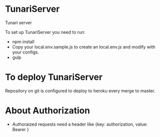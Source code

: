 # TunariServer
Tunari server

To set up TunariServer you need to run:

- npm install
- Copy your local.env.sample.js to create an local.env.js and 
  modify with your configs.
- gulp

# To deploy TunariServer

Repository on git is configured to deploy to heroku every merge to master.

# About Authorization

- Authoraized requests need a header like {key: authorization, value: Bearer <Jwt>}